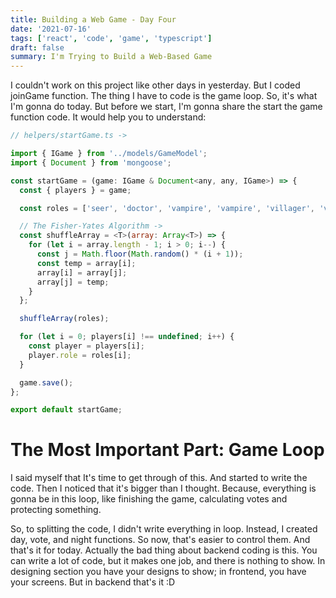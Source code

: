 ```yaml
---
title: Building a Web Game - Day Four
date: '2021-07-16'
tags: ['react', 'code', 'game', 'typescript']
draft: false
summary: I'm Trying to Build a Web-Based Game
---
```


I couldn't work on this project like other days in yesterday. But I coded joinGame function. The thing I have to code is the game loop. So, it's what I'm gonna do today. But before we start, I'm gonna share the start the game function code. It would help you to understand:

```javascript
// helpers/startGame.ts ->

import { IGame } from '../models/GameModel';
import { Document } from 'mongoose';

const startGame = (game: IGame & Document<any, any, IGame>) => {
  const { players } = game;

  const roles = ['seer', 'doctor', 'vampire', 'vampire', 'villager', 'villager', 'villager', 'villager', 'villager'];

  // The Fisher-Yates Algorithm ->
  const shuffleArray = <T>(array: Array<T>) => {
    for (let i = array.length - 1; i > 0; i--) {
      const j = Math.floor(Math.random() * (i + 1));
      const temp = array[i];
      array[i] = array[j];
      array[j] = temp;
    }
  };

  shuffleArray(roles);

  for (let i = 0; players[i] !== undefined; i++) {
    const player = players[i];
    player.role = roles[i];
  }

  game.save();
};

export default startGame;
```

# The Most Important Part: Game Loop

I said myself that It's time to get through of this. And started to write the code. Then I noticed that it's bigger than I thought. Because, everything is gonna be in this loop, like finishing the game, calculating votes and protecting something.

So, to splitting the code, I didn't write everything in loop. Instead, I created day, vote, and night functions. So now, that's easier to control them. And that's it for today. Actually the bad thing about backend coding is this. You can write a lot of code, but it makes one job, and there is nothing to show. In designing section you have your designs to show; in frontend, you have your screens. But in backend that's it :D